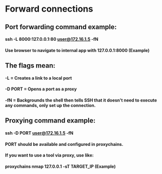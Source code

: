 # Forward connections

## Port forwarding command example:

#### ssh -L 8000:127.0.0.1:80 user@172.16.1.5 -fN

#### Use browser to navigate to internal app with 127.0.0.1:8000 (Example)

## The flags mean:

#### -L = Creates a link to a local port

#### -D PORT = Opens a port as a proxy

#### -fN = Backgrounds the shell then tells SSH that it doesn't need to execute any commands, only set up the connection.

## Proxying command example:

#### ssh -D PORT user@172.16.1.5 -fN

#### PORT should be available and configured in proxychains.

#### If you want to use a tool via proxy, use like:

#### proxychains nmap 127.0.0.1 -sT TARGET_IP (Example)
